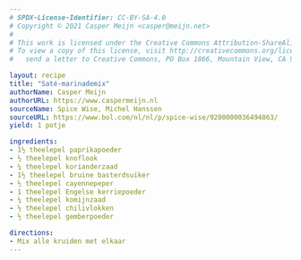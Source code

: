 ```yaml
---
# SPDX-License-Identifier: CC-BY-SA-4.0
# Copyright © 2021 Casper Meijn <casper@meijn.net>
# 
# This work is licensed under the Creative Commons Attribution-ShareAlike 4.0 International License. 
# To view a copy of this license, visit http://creativecommons.org/licenses/by-sa/4.0/ or 
#   send a letter to Creative Commons, PO Box 1866, Mountain View, CA 94042, USA.

layout: recipe
title: "Saté-marinademix"
authorName: Casper Meijn
authorURL: https://www.caspermeijn.nl
sourceName: Spice Wise, Michel Hanssen
sourceURL: https://www.bol.com/nl/nl/p/spice-wise/9200000036494863/
yield: 1 potje

ingredients:
- 1½ theelepel paprikapoeder
- ½ theelepel knoflook
- ¼ theelepel korianderzaad
- 1½ theelepel bruine basterdsuiker
- ½ theelepel cayennepeper
- 1 theelepel Engelse kerriepoeder
- ¼ theelepel komijnzaad
- ½ theelepel chilivlokken
- ½ theelepel gemberpoeder

directions:
- Mix alle kruiden met elkaar
---
```


